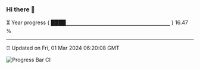 ### Hi there 👋

⏳ Year progress { ████▁▁▁▁▁▁▁▁▁▁▁▁▁▁▁▁▁▁▁▁▁▁▁▁▁▁ } 16.47 %

---

⏰ Updated on Fri, 01 Mar 2024 06:20:08 GMT

![Progress Bar CI](https://github.com/liununu/liununu/workflows/Progress%20Bar%20CI/badge.svg)
